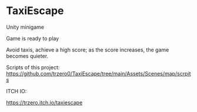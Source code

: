 # TaxiEscape
Unity minigame

Game is ready to play 


Avoid taxis, achieve a high score; as the score increases, the game becomes quieter.

Scripts of this project: https://github.com/trzero0/TaxiEscape/tree/main/Assets/Scenes/map/scrpits

ITCH IO:

https://trzero.itch.io/taxiescape
